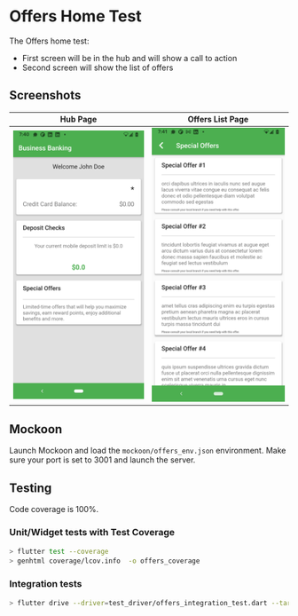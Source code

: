 # Offers Home Test

The Offers home test:

- First screen will be in the hub and will show a call to action
- Second screen will show the list of offers

## Screenshots

Hub Page | Offers List Page
--- | ---
![Hub Page](media/offers_hub.png?raw=true "Hub Page") | ![Offers List Page](media/offers_list.png?raw=true "Offers List Page")

## Mockoon

Launch Mockoon and load the `mockoon/offers_env.json` environment. Make sure your
port is set to 3001 and launch the server.

## Testing

Code coverage is 100%.

### Unit/Widget tests with Test Coverage

```bash
> flutter test --coverage
> genhtml coverage/lcov.info  -o offers_coverage
```

### Integration tests

```bash
> flutter drive --driver=test_driver/offers_integration_test.dart --target=integration_test/offers_feature_test.dart
```